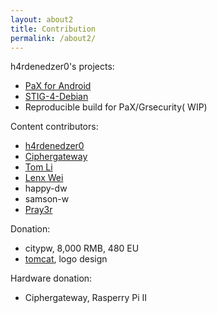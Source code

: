 ```yaml
---
layout: about2
title: Contribution
permalink: /about2/
---
```


h4rdenedzer0's projects:

* [PaX for Android](http://hardenedlinux.org/system-security/2015/05/11/Grsecurity-for-Nexus-7-2013.html)
* [STIG-4-Debian](http://hardenedlinux.org/system-security/2015/06/19/STIG-4-Debian.html)
* Reproducible build for PaX/Grsecurity( WIP)


Content contributors:

* [h4rdenedzer0](http://hardenedlinux.org/about/)
* [Ciphergateway](https://twitter.com/ciphergateway)
* [Tom Li](https://biergaizi.info/)
* [Lenx Wei](https://www.linkedin.com/pub/tao-wei/26/60/25)
* happy-dw
* samson-w
* [Pray3r](https://github.com/Pray3r)

Donation:

* citypw, 8,000 RMB, 480 EU
* [tomcat](http://www.songhaoyun.com/), logo design

Hardware donation:

* Ciphergateway, Rasperry Pi II
